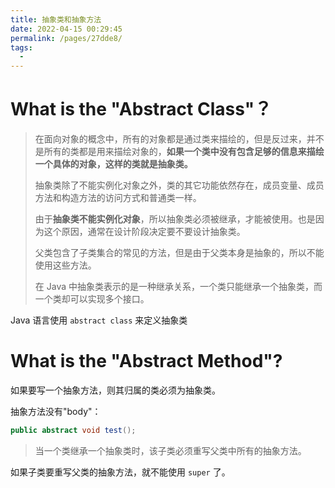 ```yaml
---
title: 抽象类和抽象方法
date: 2022-04-15 00:29:45
permalink: /pages/27dde8/
tags:
  - 
---
```

# What is the "Abstract Class"？

> 在面向对象的概念中，所有的对象都是通过类来描绘的，但是反过来，并不是所有的类都是用来描绘对象的，**如果一个类中没有包含足够的信息来描绘一个具体的对象，这样的类就是抽象类。**
>
> 抽象类除了不能实例化对象之外，类的其它功能依然存在，成员变量、成员方法和构造方法的访问方式和普通类一样。
>
> 由于**抽象类不能实例化对象**，所以抽象类必须被继承，才能被使用。也是因为这个原因，通常在设计阶段决定要不要设计抽象类。
>
> 父类包含了子类集合的常见的方法，但是由于父类本身是抽象的，所以不能使用这些方法。
>
> 在 Java 中抽象类表示的是一种继承关系，一个类只能继承一个抽象类，而一个类却可以实现多个接口。

Java 语言使用 `abstract class` 来定义抽象类

# What is the "Abstract Method"?

如果要写一个抽象方法，则其归属的类必须为抽象类。

抽象方法没有"body"：

```Java
public abstract void test();
```

> 当一个类继承一个抽象类时，该子类必须重写父类中所有的抽象方法。

如果子类要重写父类的抽象方法，就不能使用 `super` 了。

